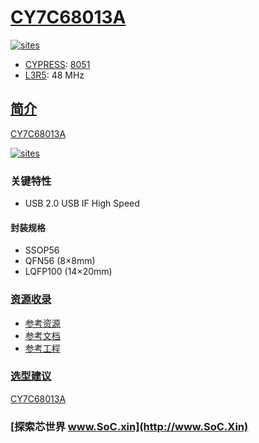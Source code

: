 ﻿# [CY7C68013A](https://github.com/SoCXin/CY7C68013A)

[![sites](http://182.61.61.133/link/resources/SoC.png)](http://www.SoC.Xin)

* [CYPRESS](https://www.cypress.com/): [8051](https://github.com/SoCXin/8051)
* [L3R5](https://github.com/SoCXin/Level): 48 MHz

## [简介](https://github.com/SoCXin/CY7C68013A/wiki)

[CY7C68013A](https://github.com/SoCXin/CY7C68013A)

[![sites](docs/CY7C68013A.png)](https://www.st.com/zh/microcontrollers-microprocessors/CY7C68013Acb.html)

### 关键特性

* USB 2.0 USB IF High Speed

#### 封装规格

* SSOP56
* QFN56 (8×8mm)
* LQFP100 (14×20mm)


### [资源收录](https://github.com/SoCXin)

* [参考资源](src/)
* [参考文档](docs/)
* [参考工程](project/)

### [选型建议](https://github.com/SoCXin)

[CY7C68013A](https://github.com/SoCXin/CY7C68013A)

### [探索芯世界 www.SoC.xin](http://www.SoC.Xin)
